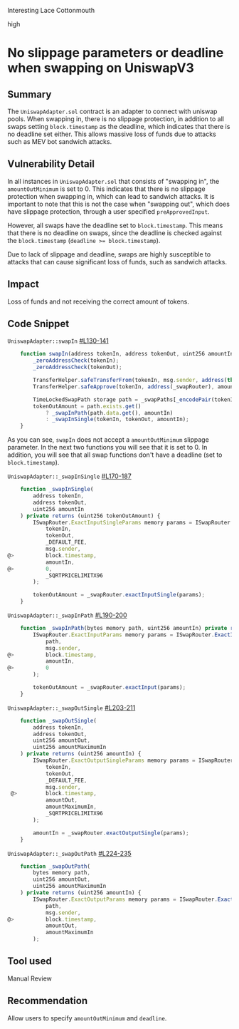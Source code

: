 Interesting Lace Cottonmouth

high

# No slippage parameters or deadline when swapping on UniswapV3

## Summary
The `UniswapAdapter.sol` contract is an adapter to connect with uniswap pools. When swapping in, there is no slippage protection, in addition to all swaps setting `block.timestamp` as the deadline, which indicates that there is no deadline set either. This allows massive loss of funds due to attacks such as MEV bot sandwich attacks.

## Vulnerability Detail
In all instances in `UniswapAdapter.sol` that consists of "swapping in", the `amountOutMinimum` is set to 0. This indicates that there is no slippage protection when swapping in, which can lead to sandwich attacks. It is important to note that this is not the case when "swapping out", which does have slippage protection, through a user specified `preApprovedInput`. 

However, all swaps have the deadline set to `block.timestamp`. This means that there is no deadline on swaps, since the deadline is checked against the `block.timestamp` (`deadline >= block.timestamp`).

Due to lack of slippage and deadline, swaps are highly susceptible to attacks that can cause significant loss of funds, such as sandwich attacks.

## Impact
Loss of funds and not receiving the correct amount of tokens.

## Code Snippet
`UniswapAdapter::swapIn` [#L130-141](https://github.com/sherlock-audit/2024-02-smilee-finance/blob/main/smilee-v2-contracts/src/providers/uniswap/UniswapAdapter.sol#L130-L141)
```javascript
    function swapIn(address tokenIn, address tokenOut, uint256 amountIn) public returns (uint256 tokenOutAmount) {
        _zeroAddressCheck(tokenIn);
        _zeroAddressCheck(tokenOut);

        TransferHelper.safeTransferFrom(tokenIn, msg.sender, address(this), amountIn);
        TransferHelper.safeApprove(tokenIn, address(_swapRouter), amountIn);

        TimeLockedSwapPath storage path = _swapPaths[_encodePair(tokenIn, tokenOut)];
        tokenOutAmount = path.exists.get()
            ? _swapInPath(path.data.get(), amountIn)
            : _swapInSingle(tokenIn, tokenOut, amountIn);
    }
```
As you can see, `swapIn` does not accept a `amountOutMinimum` slippage parameter. In the next two functions you will see that it is set to 0. In addition, you will see that all swap functions don't have a deadline (set to `block.timestamp`).

`UniswapAdapter::_swapInSingle` [#L170-187](https://github.com/sherlock-audit/2024-02-smilee-finance/blob/main/smilee-v2-contracts/src/providers/uniswap/UniswapAdapter.sol#L170-L187)
```javascript
    function _swapInSingle(
        address tokenIn,
        address tokenOut,
        uint256 amountIn
    ) private returns (uint256 tokenOutAmount) {
        ISwapRouter.ExactInputSingleParams memory params = ISwapRouter.ExactInputSingleParams(
            tokenIn,
            tokenOut,
            _DEFAULT_FEE,
            msg.sender,
@>          block.timestamp,
            amountIn,
@>          0,
            _SQRTPRICELIMITX96
        );

        tokenOutAmount = _swapRouter.exactInputSingle(params);
    }
```

`UniswapAdapter::_swapInPath` [#L190-200](https://github.com/sherlock-audit/2024-02-smilee-finance/blob/main/smilee-v2-contracts/src/providers/uniswap/UniswapAdapter.sol#L190-L200)
```javascript
    function _swapInPath(bytes memory path, uint256 amountIn) private returns (uint256 tokenOutAmount) {
        ISwapRouter.ExactInputParams memory params = ISwapRouter.ExactInputParams(
            path,
            msg.sender,
@>          block.timestamp,
            amountIn,
@>          0
        );

        tokenOutAmount = _swapRouter.exactInput(params);
    }
```

`UniswapAdapter::_swapOutSingle` [#L203-211](https://github.com/sherlock-audit/2024-02-smilee-finance/blob/main/smilee-v2-contracts/src/providers/uniswap/UniswapAdapter.sol#L203-L221)
```javascript
    function _swapOutSingle(
        address tokenIn,
        address tokenOut,
        uint256 amountOut,
        uint256 amountMaximumIn
    ) private returns (uint256 amountIn) {
        ISwapRouter.ExactOutputSingleParams memory params = ISwapRouter.ExactOutputSingleParams(
            tokenIn,
            tokenOut,
            _DEFAULT_FEE,
            msg.sender,
 @>         block.timestamp,
            amountOut,
            amountMaximumIn,
            _SQRTPRICELIMITX96
        );

        amountIn = _swapRouter.exactOutputSingle(params);
    }
```
`UniswapAdapter::_swapOutPath` [#L224-235](https://github.com/sherlock-audit/2024-02-smilee-finance/blob/main/smilee-v2-contracts/src/providers/uniswap/UniswapAdapter.sol#L224-L235)
```javascript
    function _swapOutPath(
        bytes memory path,
        uint256 amountOut,
        uint256 amountMaximumIn
    ) private returns (uint256 amountIn) {
        ISwapRouter.ExactOutputParams memory params = ISwapRouter.ExactOutputParams(
            path,
            msg.sender,
@>          block.timestamp,
            amountOut,
            amountMaximumIn
        );
```

## Tool used
Manual Review

## Recommendation
Allow users to specify `amountOutMinimum` and `deadline`.
